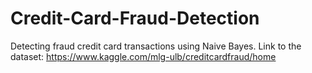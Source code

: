 # Credit-Card-Fraud-Detection
Detecting fraud credit card transactions using Naive Bayes.
Link to the dataset: https://www.kaggle.com/mlg-ulb/creditcardfraud/home
